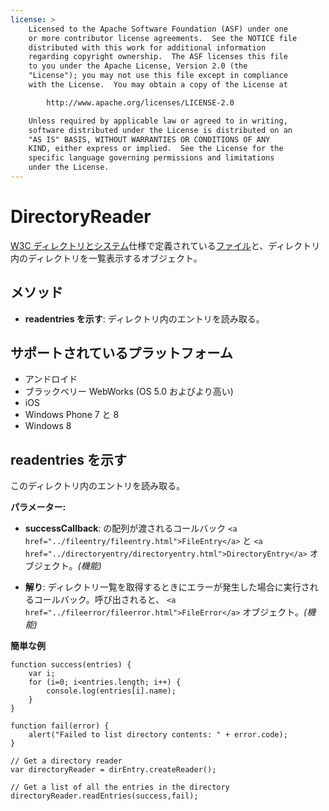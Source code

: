 ```yaml
---
license: >
    Licensed to the Apache Software Foundation (ASF) under one
    or more contributor license agreements.  See the NOTICE file
    distributed with this work for additional information
    regarding copyright ownership.  The ASF licenses this file
    to you under the Apache License, Version 2.0 (the
    "License"); you may not use this file except in compliance
    with the License.  You may obtain a copy of the License at

        http://www.apache.org/licenses/LICENSE-2.0

    Unless required by applicable law or agreed to in writing,
    software distributed under the License is distributed on an
    "AS IS" BASIS, WITHOUT WARRANTIES OR CONDITIONS OF ANY
    KIND, either express or implied.  See the License for the
    specific language governing permissions and limitations
    under the License.
---
```


# DirectoryReader

[W3C ディレクトリとシステム][1]仕様で定義されている<a href="../fileobj/fileobj.html">ファイル</a>と、ディレクトリ内のディレクトリを一覧表示するオブジェクト。

 [1]: http://www.w3.org/TR/file-system-api/

## メソッド

*   **readentries を示す**: ディレクトリ内のエントリを読み取る。

## サポートされているプラットフォーム

*   アンドロイド
*   ブラックベリー WebWorks (OS 5.0 およびより高い)
*   iOS
*   Windows Phone 7 と 8
*   Windows 8

## readentries を示す

このディレクトリ内のエントリを読み取る。

**パラメーター:**

*   **successCallback**: の配列が渡されるコールバック `<a href="../fileentry/fileentry.html">FileEntry</a>` と `<a href="../directoryentry/directoryentry.html">DirectoryEntry</a>` オブジェクト。*(機能)*

*   **解り**: ディレクトリ一覧を取得するときにエラーが発生した場合に実行されるコールバック。呼び出されると、 `<a href="../fileerror/fileerror.html">FileError</a>` オブジェクト。*(機能)*

**簡単な例**

    function success(entries) {
        var i;
        for (i=0; i<entries.length; i++) {
            console.log(entries[i].name);
        }
    }
    
    function fail(error) {
        alert("Failed to list directory contents: " + error.code);
    }
    
    // Get a directory reader
    var directoryReader = dirEntry.createReader();
    
    // Get a list of all the entries in the directory
    directoryReader.readEntries(success,fail);